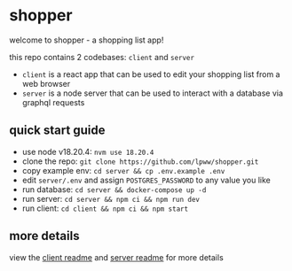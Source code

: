# shopper

welcome to shopper - a shopping list app! 

this repo contains 2 codebases: `client` and `server`

- `client` is a react app that can be used to edit your shopping list from a web browser
- `server` is a node server that can be used to interact with a database via graphql requests

## quick start guide

- use node v18.20.4: `nvm use 18.20.4`
- clone the repo: `git clone https://github.com/lpww/shopper.git`
- copy example env: `cd server && cp .env.example .env`
- edit `server/.env` and assign `POSTGRES_PASSWORD` to any value you like
- run database: `cd server && docker-compose up -d`
- run server: `cd server && npm ci && npm run dev`
- run client: `cd client && npm ci && npm start`

## more details

view the [client readme](https://www.github.com/lpww/shopper/tree/master/client/README.md) and [server readme](https://www.github.com/lpww/shopper/tree/master/server/README.md) for more details
